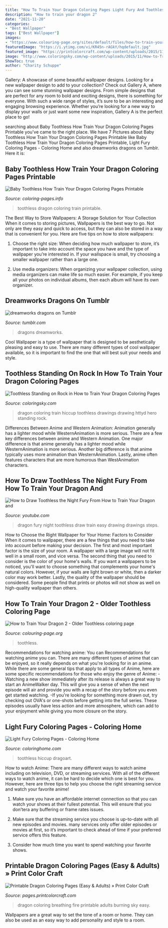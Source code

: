 ```yaml
---
title: "How To Train Your Dragon Coloring Pages Light Fury And Toothless ~ Toothless Hiccup Dragoart"
description: "How to train your dragon 2"
date: "2021-11-20"
categories:
- "Best Wallpaper"
tags: ["Best Wallpaper"]
images:
- "https://www.colouring-page.org/sites/default/files/how-to-train-your-dragon-2-coloring-pages-10.gif"
featuredImage: "https://i.ytimg.com/vi/KR45n-rAGkY/hqdefault.jpg"
featured_image: "https://printcolorcraft.com/wp-content/uploads/2015/11/Fire-Breathing-Dragon-Burning-Sky-Coloring-Pages.jpg"
image: "http://www.coloringsky.com/wp-content/uploads/2015/11/How-to-Train-Your-Dragon-Hero-Hiccup-Coloring-Pages.jpg"
ShowToc: true
author: "Charity Schuppe"
---
```



Gallery: A showcase of some beautiful wallpaper designs.
Looking for a new wallpaper design to add to your collection? Check out Gallery A, where you can see some stunning wallpaper designs. From simple designs that are perfect for any room to bold and exciting designs, there is something for everyone. With such a wide range of styles, it’s sure to be an interesting and engaging browsing experience. Whether you’re looking for a new way to display your walls or just want some new inspiration, Gallery A is the perfect place to go!
		
		
		
		
		
		
		
	

		
searching about Baby Toothless How Train Your Dragon Coloring Pages Printable you've came to the right place. We have 7 Pictures about Baby Toothless How Train Your Dragon Coloring Pages Printable like Baby Toothless How Train Your Dragon Coloring Pages Printable, Light Fury Coloring Pages - Coloring Home and also dreamworks dragons on Tumblr. Here it is:
		
    
## Baby Toothless How Train Your Dragon Coloring Pages Printable

<img loading=lazy src="https://coloring-pages.info/images/ccovers/1550867292baby-toothless-how-train-your-dragon.jpg" onerror="this.onerror=null;this.src='https://tse4.mm.bing.net/th?id=OIP.iz4rAVayJmC2XSgJzxLatAHaEB&amp;pid=15.1';" alt="Baby Toothless How Train Your Dragon Coloring Pages Printable">

_Source: coloring-pages.info_

>toothless dragon coloring train printable. 

	

The Best Way to Store Wallpapers: A Storage Solution for Your Collection
When it comes to storing pictures, Wallpapers is the best way to go. Not only are they easy and quick to access, but they can also be stored in a way that is convenient for you. Here are five tips on how to store wallpapers:
1) Choose the right size: When deciding how much wallpaper to store, it’s important to take into account the space you have and the type of wallpaper you’re interested in. If your wallspace is small, try choosing a smaller wallpaper rather than a large one.

2) Use media organizers: When organizing your wallpaper collection, using media organizers can make life so much easier. For example, if you keep all your photos on individual albums, then each album will have its own organizer.

    
## Dreamworks Dragons On Tumblr

<img loading=lazy src="https://78.media.tumblr.com/3a81a1aab8ce74b0dabc8a8b6ea86495/tumblr_nqrtafCHUS1sug1ubo6_500.gif" onerror="this.onerror=null;this.src='https://tse3.mm.bing.net/th?id=OIP.adTL4Rhd8Bpi3NY-ID3PAwHaEK&amp;pid=15.1';" alt="dreamworks dragons on Tumblr">

_Source: tumblr.com_

>dragons dreamworks. 

	

Cool Wallpaper is a type of wallpaper that is designed to be aesthetically pleasing and easy to use. There are many different types of cool wallpaper available, so it is important to find the one that will best suit your needs and style.

    
## Toothless Standing On Rock In How To Train Your Dragon Coloring Pages

<img loading=lazy src="http://www.coloringsky.com/wp-content/uploads/2015/11/How-to-Train-Your-Dragon-Hero-Hiccup-Coloring-Pages.jpg" onerror="this.onerror=null;this.src='https://tse1.mm.bing.net/th?id=OIP.4lflvg7NAvXHc2rqKemEdQHaKX&amp;pid=15.1';" alt="Toothless Standing on Rock in How to Train Your Dragon Coloring Pages">

_Source: coloringsky.com_

>dragon coloring train hiccup toothless drawings drawing httyd hero standing rock. 

	

Differences Between Anime and Western Animation: Animation generally has a lighter mood while WesternAnimation is more serious.
There are a few key differences between anime and Western Animation. One major difference is that anime generally has a lighter mood while WesternAnimation is more serious. Another big difference is that anime typically uses more animation than WesternAnimation. Lastly, anime often features characters that are more humorous than WestAnimation characters.

    
## How To Draw Toothless The Night Fury From How To Train Your Dragon And

<img loading=lazy src="https://i.ytimg.com/vi/KR45n-rAGkY/hqdefault.jpg" onerror="this.onerror=null;this.src='https://tse1.mm.bing.net/th?id=OIP.w0soCxAVwI8XxzUH8D9ybgHaFj&amp;pid=15.1';" alt="How to Draw Toothless the Night Fury From How to Train Your Dragon and">

_Source: youtube.com_

>dragon fury night toothless draw train easy drawing drawings steps. 

	

How to Choose the Right Wallpaper for Your Home: Factors to Consider
When it comes to wallpaper, there are a few things that you need to take into account before making your decision. The first and most important factor is the size of your room. A wallpaper with a large image will not fit well in a small room, and vice versa. 
The second thing that you need to consider is the color of your home's walls. If you want a wallpapers to be noticed, you'll want to choose something that complements your home's natural colors. However, if your walls are light brown or white, then a darker color may work better. 
Lastly, the quality of the wallpaper should be considered. Some people find that prints or photos will not show as well on high-quality wallpaper than others.

    
## How To Train Your Dragon 2 - Older Toothless Coloring Page

<img loading=lazy src="https://www.colouring-page.org/sites/default/files/how-to-train-your-dragon-2-coloring-pages-10.gif" onerror="this.onerror=null;this.src='https://tse4.mm.bing.net/th?id=OIP.3O7P6gr7LaaW-8ZIMpK7NgHaJn&amp;pid=15.1';" alt="How to Train Your Dragon 2 - Older Toothless coloring page">

_Source: colouring-page.org_

>toothless. 

	

Recommendations for watching anime: You can
Recommendations for watching anime you can. There are many different types of anime that can be enjoyed, so it really depends on what you're looking for in an anime. While there are some general tips that apply to all types of Anime, here are some specific recommendations for those who enjoy the genre of Anime: 
-Watching a new show immediately after its release is always a great way to start an AnimeWalker day. This will give you a sense of when the next episode will air and provide you with a recap of the story before you even get started watching. 
-If you're looking for something more drawn out, try checking out OVA's or one-shots before getting into the full series. These episodes usually have less action and more atmosphere, which can add to your enjoyment while giving you more closure on the story.

    
## Light Fury Coloring Pages - Coloring Home

<img loading=lazy src="https://coloringhome.com/coloring/jix/pAB/jixpABaxT.jpg" onerror="this.onerror=null;this.src='https://tse4.mm.bing.net/th?id=OIP.OCFx8vutkricwLkX0nNhmgHaDg&amp;pid=15.1';" alt="Light Fury Coloring Pages - Coloring Home">

_Source: coloringhome.com_

>toothless hiccup dragoart. 

	

How to watch Anime: There are many different ways to watch anime including on television, DVD, or streaming services.
With all of the different ways to watch anime, it can be hard to decide which one is best for you. However, here are three tips to help you choose the right streaming service and watch your favorite anime!
1. Make sure you have an affordable internet connection so that you can watch your shows at their fullest potential. This will ensure that you don’tera any buffering or frame rates issues.

2. Make sure that the streaming service you choose is up-to-date with all new episodes and movies. many services only offer older episodes or movies at first, so it’s important to check ahead of time if your preferred service offers this feature.

3. Consider how much time you want to spend watching your favorite shows.

    
## Printable Dragon Coloring Pages (Easy &amp; Adults) » Print Color Craft

<img loading=lazy src="https://printcolorcraft.com/wp-content/uploads/2015/11/Fire-Breathing-Dragon-Burning-Sky-Coloring-Pages.jpg" onerror="this.onerror=null;this.src='https://tse3.mm.bing.net/th?id=OIP.hkcEmDt6-pwrngEneYQKhwHaFu&amp;pid=15.1';" alt="Printable Dragon Coloring Pages (Easy &amp; Adults) » Print Color Craft">

_Source: pages.printcolorcraft.com_

>dragon coloring breathing fire printable adults burning sky easy. 

	

Wallpapers are a great way to set the tone of a room or home. They can also be used as an easy way to add personality and style to a room.

